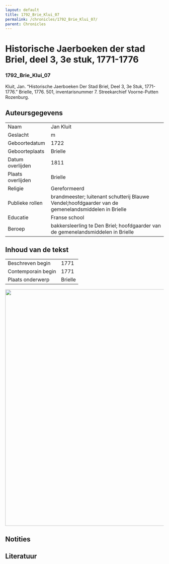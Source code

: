 ```yaml
---
layout: default
title: 1792_Brie_Klui_07
permalink: /chronicles/1792_Brie_Klui_07/
parent: Chronicles
--- 
```



# Historische Jaerboeken der stad Briel, deel 3, 3e stuk, 1771-1776 

### 1792_Brie_Klui_07 

Kluit, Jan. “Historische Jaerboeken Der Stad Briel, Deel 3, 3e Stuk, 1771-1776.” Brielle, 1776. 501, inventarisnummer 7. Streekarchief Voorne-Putten Rozenburg. 

## Auteursgegevens 

| | | 
| --------------- | --------------- | 
| Naam | Jan Kluit | 
| Geslacht | m | 
| Geboortedatum | 1722 | 
| Geboorteplaats | Brielle | 
| Datum overlijden | 1811 | 
| Plaats overlijden | Brielle | 
| Religie | Gereformeerd | 
| Publieke rollen | brandmeester; luitenant schutterij Blauwe Vendel;hoofdgaarder van de gemenelandsmiddelen in Brielle | 
| Educatie | Franse school | 
| Beroep | bakkersleerling te Den Briel; hoofdgaarder van de gemenelandsmiddelen in Brielle | 

## Inhoud van de tekst 

| | | 
| --------------- | --------------- | 
| Beschreven begin | 1771 | 
| Contemporain begin | 1771 | 
| Plaats onderwerp | Brielle | 

[<img src="..\..\barplots_chronicles\1792_Brie_Klui_07.jpg" width="750"/>](..\..\barplots_chronicles\1792_Brie_Klui_07.jpg) 

## Notities 

## Literatuur 

